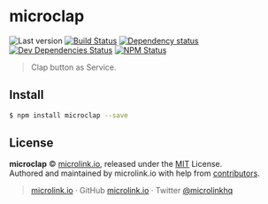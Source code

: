 # microclap

![Last version](https://img.shields.io/github/tag/microlinkhq/microclap.svg?style=flat-square)
[![Build Status](https://img.shields.io/travis/microlinkhq/microclap/master.svg?style=flat-square)](https://travis-ci.org/microlinkhq/microclap)
[![Dependency status](https://img.shields.io/david/microlinkhq/microclap.svg?style=flat-square)](https://david-dm.org/microlinkhq/microclap)
[![Dev Dependencies Status](https://img.shields.io/david/dev/microlinkhq/microclap.svg?style=flat-square)](https://david-dm.org/microlinkhq/microclap#info=devDependencies)
[![NPM Status](https://img.shields.io/npm/dm/microclap.svg?style=flat-square)](https://www.npmjs.org/package/microclap)

> Clap button as Service.

## Install

```bash
$ npm install microclap --save
```

## License

**microclap** © [microlink.io](https://microlink.io), released under the [MIT](https://github.com/microlinkhq/microclap/blob/master/LICENSE.md) License.<br>
Authored and maintained by microlink.io with help from [contributors](https://github.com/microlinkhq/microclap/contributors).

> [microlink.io](https://microlink.io) · GitHub [microlink.io](https://github.com/microlinkhq) · Twitter [@microlinkhq](https://twitter.com/microlinkhq)
